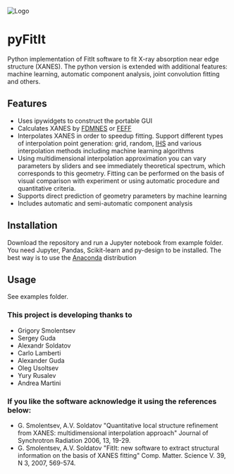![Logo](http://www.nano.sfedu.ru/upload/medialibrary/37a/Logo_2.png)
# pyFitIt
Python implementation of FitIt software to fit X-ray absorption near edge structure (XANES). The python version is extended with additional features: machine learning, automatic component analysis, joint convolution fitting and others.

## Features
- Uses ipywidgets to construct the portable GUI
- Calculates XANES by [FDMNES](http://neel.cnrs.fr/spip.php?rubrique1007&lang=en) or [FEFF](http://monalisa.phys.washington.edu/)
- Interpolates XANES in order to speedup fitting. Support different types of interpolation point generation: grid, random, [IHS](http://people.sc.fsu.edu/~jburkardt/cpp_src/ihs/ihs.html) and various interpolation methods including machine learning algorithms
- Using multidimensional interpolation approximation you can vary parameters by sliders and see immediately theoretical spectrum, which corresponds to this geometry. Fitting can be performed on the basis of visual comparison with experiment or using automatic procedure and quantitative criteria.
- Supports direct prediction of geometry parameters by machine learning
- Includes automatic and semi-automatic component analysis

## Installation
Download the repository and run a Jupyter notebook from example folder. You need Jupyter, Pandas, Scikit-learn and py-design to be installed. The best way is to use the [Anaconda](https://www.anaconda.com/download/) distribution

## Usage
See examples folder.

### This project is developing thanks to
- Grigory Smolentsev
- Sergey Guda
- Alexandr Soldatov
- Carlo Lamberti
- Alexander Guda
- Oleg Usoltsev
- Yury Rusalev
- Andrea Martini

### If you like the software acknowledge it using the references below:
- G. Smolentsev, A.V. Soldatov "Quantitative local structure refinement from XANES: multidimensional interpolation approach" Journal of Synchrotron Radiation 2006, 13, 19-29.
- G. Smolentsev, A.V. Soldatov "FitIt: new software to extract structural information on the basis of XANES fitting" Comp. Matter. Science V. 39, N 3, 2007, 569-574.

